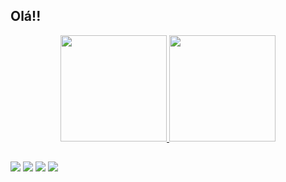 ## Olá!!

<div align="center">
  <a href="https://github.com/hayukimori">
  <img height="170em", src="https://github-readme-stats.vercel.app/api?username=hayukimori&show_icons=true&theme=dark&include_all_commits=true&count_private=true"/>
  <img height="170em" src="https://github-readme-stats.vercel.app/api/top-langs/?username=hayukimori&layout=compact&langs_count=7&theme=dark"/>
</div>

  
  ##
  
 <!-- 
  <img align="center" alt="Hayuki-Python" height="30" width="40" src="https://raw.githubusercontent.com/devicons/devicon/master/icons/python/python-original.svg">
  <img align="center" alt="Hayuki-HTML" height="30" width="40" src="https://raw.githubusercontent.com/devicons/devicon/master/icons/html5/html5-original.svg">
  
 -->
  
  
  <div> 
  <a href="https://www.youtube.com/channel/UC62_-S55MDfWxzqwHswwMgA" target="_blank"><img src="https://img.shields.io/badge/YouTube-FF0000?style=for-the-badge&logo=youtube&logoColor=white" target="_blank"></a>
 	<a href="https://www.twitch.tv/hayukimori" target="_blank"><img src="https://img.shields.io/badge/Twitch-9146FF?style=for-the-badge&logo=twitch&logoColor=white" target="_blank"></a>
  <a href = "mailto:hayukimori@gmail.com"><img src="https://img.shields.io/badge/-Gmail-%23333?style=for-the-badge&logo=gmail&logoColor=white" target="_blank"></a>     
 <a href = "https://t.me/hayukiapps/"><img src="https://img.shields.io/badge/Telegram-37AEE2?style=for-the-badge&logo=telegram&logoColor=white" target="_blank"></a>
</div>
